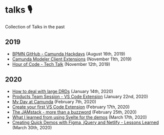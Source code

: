 # talks 🎙️
Collection of Talks in the past 


## 2019
* [BPMN GitHub - Camunda Hackdays](https://speakerdeck.com/pinussilvestrus/bpmn-github-plugin) (August 16th, 2019)
* [Camunda Modeler Client Extensions](https://speakerdeck.com/pinussilvestrus/camunda-modeler-client-extensions) (November 11th, 2019)
* [Hour of Code - Tech Talk](https://speakerdeck.com/pinussilvestrus/the-hour-of-code) (November 12th, 2019)

## 2020
* [How to deal with large DRDs](https://speakerdeck.com/pinussilvestrus/how-to-deal-with-large-drds) (January 14th, 2020)
* [Products Team Session - VS Code Extension](https://speakerdeck.com/pinussilvestrus/products-team-session-vs-code-extension) (January 22nd, 2020)
* [My Day at Camunda](https://speakerdeck.com/pinussilvestrus/my-day-at-camunda) (February 7th, 2020)
* [Create your first VS Code Extension](https://speakerdeck.com/pinussilvestrus/create-your-first-vs-code-extension) (February 17th, 2020)
* [The JAMstack - more  than a buzzword](https://speakerdeck.com/pinussilvestrus/the-jamstack-more-than-a-buzzword) (February 25th, 2020)
* [What I learned from using Svelte for the demos](https://speakerdeck.com/pinussilvestrus/what-i-learned-from-using-svelte-for-the-demos) (March 17th, 2020)
* [Creating Quick Demos with Figma, jQuery and Netlify - Lessons Learned](https://speakerdeck.com/pinussilvestrus/creating-quick-demos) (March 30th, 2020)